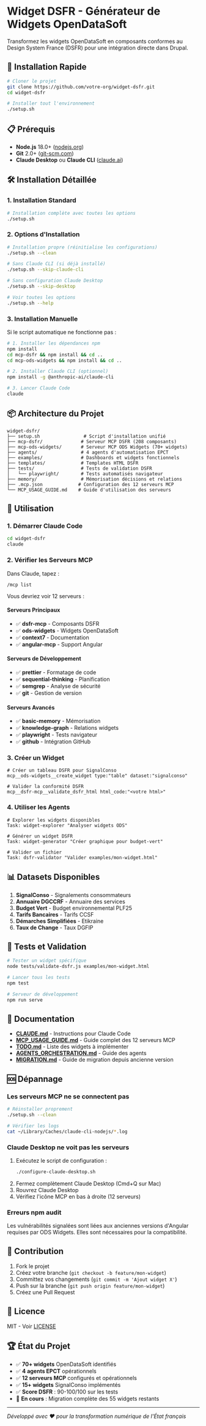 # Widget DSFR - Générateur de Widgets OpenDataSoft

Transformez les widgets OpenDataSoft en composants conformes au Design System France (DSFR) pour une intégration directe dans Drupal.

## 🚀 Installation Rapide

```bash
# Cloner le projet
git clone https://github.com/votre-org/widget-dsfr.git
cd widget-dsfr

# Installer tout l'environnement
./setup.sh
```

## 📋 Prérequis

- **Node.js** 18.0+ ([nodejs.org](https://nodejs.org/))
- **Git** 2.0+ ([git-scm.com](https://git-scm.com/))
- **Claude Desktop** ou **Claude CLI** ([claude.ai](https://claude.ai))

## 🛠 Installation Détaillée

### 1. Installation Standard

```bash
# Installation complète avec toutes les options
./setup.sh
```

### 2. Options d'Installation

```bash
# Installation propre (réinitialise les configurations)
./setup.sh --clean

# Sans Claude CLI (si déjà installé)
./setup.sh --skip-claude-cli

# Sans configuration Claude Desktop
./setup.sh --skip-desktop

# Voir toutes les options
./setup.sh --help
```

### 3. Installation Manuelle

Si le script automatique ne fonctionne pas :

```bash
# 1. Installer les dépendances npm
npm install
cd mcp-dsfr && npm install && cd ..
cd mcp-ods-widgets && npm install && cd ..

# 2. Installer Claude CLI (optionnel)
npm install -g @anthropic-ai/claude-cli

# 3. Lancer Claude Code
claude
```

## 📦 Architecture du Projet

```
widget-dsfr/
├── setup.sh                # Script d'installation unifié
├── mcp-dsfr/              # Serveur MCP DSFR (208 composants)
├── mcp-ods-widgets/       # Serveur MCP ODS Widgets (70+ widgets)
├── agents/                # 4 agents d'automatisation EPCT
├── examples/              # Dashboards et widgets fonctionnels
├── templates/             # Templates HTML DSFR
├── tests/                 # Tests de validation DSFR
│   └── playwright/        # Tests automatisés navigateur
├── memory/                # Mémorisation décisions et relations
├── .mcp.json             # Configuration des 12 serveurs MCP
└── MCP_USAGE_GUIDE.md    # Guide d'utilisation des serveurs
```

## 🎯 Utilisation

### 1. Démarrer Claude Code

```bash
cd widget-dsfr
claude
```

### 2. Vérifier les Serveurs MCP

Dans Claude, tapez :
```
/mcp list
```

Vous devriez voir 12 serveurs :

#### Serveurs Principaux
- ✅ **dsfr-mcp** - Composants DSFR
- ✅ **ods-widgets** - Widgets OpenDataSoft
- ✅ **context7** - Documentation
- ✅ **angular-mcp** - Support Angular

#### Serveurs de Développement
- ✅ **prettier** - Formatage de code
- ✅ **sequential-thinking** - Planification
- ✅ **semgrep** - Analyse de sécurité
- ✅ **git** - Gestion de version

#### Serveurs Avancés
- ✅ **basic-memory** - Mémorisation
- ✅ **knowledge-graph** - Relations widgets
- ✅ **playwright** - Tests navigateur
- ✅ **github** - Intégration GitHub

### 3. Créer un Widget

```
# Créer un tableau DSFR pour SignalConso
mcp__ods-widgets__create_widget type:"table" dataset:"signalconso"

# Valider la conformité DSFR
mcp__dsfr-mcp__validate_dsfr_html html_code:"<votre html>"
```

### 4. Utiliser les Agents

```
# Explorer les widgets disponibles
Task: widget-explorer "Analyser widgets ODS"

# Générer un widget DSFR
Task: widget-generator "Créer graphique pour budget-vert"

# Valider un fichier
Task: dsfr-validator "Valider examples/mon-widget.html"
```

## 📊 Datasets Disponibles

1. **SignalConso** - Signalements consommateurs
2. **Annuaire DGCCRF** - Annuaire des services
3. **Budget Vert** - Budget environnemental PLF25
4. **Tarifs Bancaires** - Tarifs CCSF
5. **Démarches Simplifiées** - Etikraine
6. **Taux de Change** - Taux DGFIP

## 🧪 Tests et Validation

```bash
# Tester un widget spécifique
node tests/validate-dsfr.js examples/mon-widget.html

# Lancer tous les tests
npm test

# Serveur de développement
npm run serve
```

## 📖 Documentation

- **[CLAUDE.md](CLAUDE.md)** - Instructions pour Claude Code
- **[MCP_USAGE_GUIDE.md](MCP_USAGE_GUIDE.md)** - Guide complet des 12 serveurs MCP
- **[TODO.md](TODO.md)** - Liste des widgets à implémenter
- **[AGENTS_ORCHESTRATION.md](AGENTS_ORCHESTRATION.md)** - Guide des agents
- **[MIGRATION.md](MIGRATION.md)** - Guide de migration depuis ancienne version

## 🆘 Dépannage

### Les serveurs MCP ne se connectent pas

```bash
# Réinstaller proprement
./setup.sh --clean

# Vérifier les logs
cat ~/Library/Caches/claude-cli-nodejs/*.log
```

### Claude Desktop ne voit pas les serveurs

1. Exécutez le script de configuration :
   ```bash
   ./configure-claude-desktop.sh
   ```
2. Fermez complètement Claude Desktop (Cmd+Q sur Mac)
3. Rouvrez Claude Desktop
4. Vérifiez l'icône MCP en bas à droite (12 serveurs)

### Erreurs npm audit

Les vulnérabilités signalées sont liées aux anciennes versions d'Angular requises par ODS Widgets. Elles sont nécessaires pour la compatibilité.

## 🤝 Contribution

1. Fork le projet
2. Créez votre branche (`git checkout -b feature/mon-widget`)
3. Committez vos changements (`git commit -m 'Ajout widget X'`)
4. Push sur la branche (`git push origin feature/mon-widget`)
5. Créez une Pull Request

## 📝 Licence

MIT - Voir [LICENSE](LICENSE)

## 🏆 État du Projet

- ✅ **70+ widgets** OpenDataSoft identifiés
- ✅ **4 agents EPCT** opérationnels
- ✅ **12 serveurs MCP** configurés et opérationnels
- ✅ **15+ widgets** SignalConso implémentés
- ✅ **Score DSFR** : 90-100/100 sur les tests
- 🚧 **En cours** : Migration complète des 55 widgets restants

---

*Développé avec ❤️ pour la transformation numérique de l'État français*